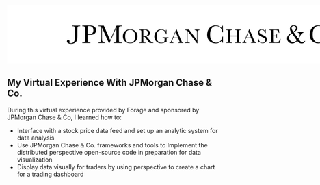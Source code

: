<html lang="en">
  <body>
    <div align="center">
      <a href="https://www.jpmorganchase.com/about"> 
        <picture> 
          <source media="(prefers-color-scheme: dark)" srcset="images/jpmc_logotype_dark_mode.svg">
          <img alt="JPMorgan Chase & Co. Logo" src="images/jpmc_logotype.svg" style="max-width: max-content"/>
        </picture>
      </a>
    </div>
  </body>
</html>

## My Virtual Experience With JPMorgan Chase & Co.

During this virtual experience provided by Forage and sponsored by JPMorgan Chase & Co, I learned
how to:

- Interface with a stock price data feed and set up an analytic system for data analysis
- Use JPMorgan Chase & Co. frameworks and tools to Implement the distributed perspective open-source
  code in preparation
  for data visualization
- Display data visually for traders by using perspective to create a chart for a trading dashboard
